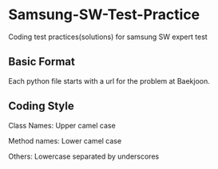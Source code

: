 # Samsung-SW-Test-Practice
Coding test practices(solutions) for samsung SW expert test

## Basic Format
Each python file starts with a url for the problem at Baekjoon.

## Coding Style
Class Names: Upper camel case

Method names: Lower camel case

Others: Lowercase separated by underscores

